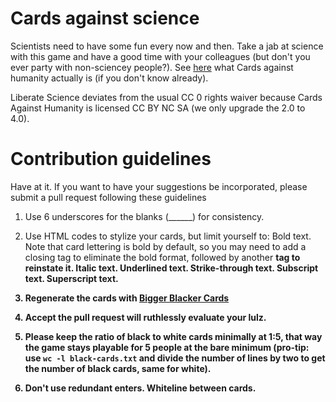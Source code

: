# Cards against science

Scientists need to have some fun every now and then. Take a jab at science with this game and have a good time with your colleagues (but don't you ever party with non-sciencey people?). See [here](https://cardsagainsthumanity.com/) what Cards against humanity actually is (if you don't know already).

Liberate Science deviates from the usual CC 0 rights waiver because Cards Against Humanity is licensed CC BY NC SA (we only upgrade the 2.0 to 4.0).

# Contribution guidelines

Have at it. If you want to have your suggestions be incorporated, please submit a pull request following these guidelines

1. Use 6 underscores for the blanks (______) for consistency.

2. Use HTML codes to stylize your cards, but limit yourself to:
	<b></b> Bold text. Note that card lettering is bold by default, so you may need to add a closing </b> tag to eliminate the bold format, followed by another <b> tag to reinstate it.
	<i></i> Italic text.
	<u></u> Underlined text.
	<strikethrough></strikethrough> Strike-through text.
	<sub></sub> Subscript text.
	<sup></sup> Superscript text.

3. Regenerate the cards with [Bigger Blacker Cards](http://biggerblackercards.com/)

4. Accept the pull request will ruthlessly evaluate your lulz.

5. Please keep the ratio of black to white cards minimally at 1:5, that way the game stays playable for 5 people at the bare minimum (pro-tip: use `wc -l black-cards.txt` and divide the number of lines by two to get the number of black cards, same for white).

6. Don't use redundant enters. Whiteline between cards.
